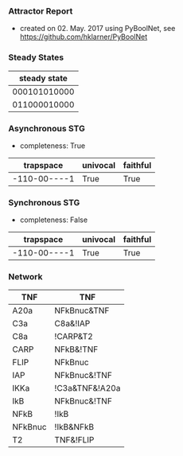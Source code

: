 

### Attractor Report
 * created on 02. May. 2017 using PyBoolNet, see https://github.com/hklarner/PyBoolNet

### Steady States
| steady state |
| ------------ | 
| 000101010000 |
| 011000010000 |

### Asynchronous STG
 * completeness: True

| trapspace      | univocal  | faithful  |
| -------------- | --------- | --------- |
| -110-00----1   | True      | True      |

### Synchronous STG
 * completeness: False

| trapspace      | univocal  | faithful  |
| -------------- | --------- | --------- |
| -110-00----1   | True      | True      |

### Network
| TNF     | TNF                                       |
| ------- | ----------------------------------------- |
| A20a    | NFkBnuc&TNF                               |
| C3a     | C8a&!IAP                                  |
| C8a     | !CARP&T2 | !CARP&C3a                      |
| CARP    | NFkB&!TNF | !TNF&!C3a | NFkBnuc&!C3a      |
| FLIP    | NFkBnuc                                   |
| IAP     | NFkBnuc&!TNF | !TNF&!C3a | NFkBnuc&!C3a   |
| IKKa    | !C3a&TNF&!A20a                            |
| IkB     | NFkBnuc&!TNF | !TNF&!IKKa | NFkBnuc&!IKKa |
| NFkB    | !IkB                                      |
| NFkBnuc | !IkB&NFkB                                 |
| T2      | TNF&!FLIP                                 |

